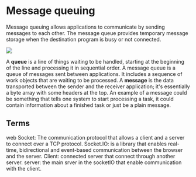 # Message queuing

Message queuing allows applications to communicate by sending messages to each other. The message queue provides temporary message storage when the destination program is busy or not connected.

![](https://miro.medium.com/max/576/1*jyvAtVsULzry5eYG1QL3dw.png)

A **queue** is a line of things waiting to be handled, starting at the beginning of the line and processing it in sequential order. A message queue is a queue of messages sent between applications. It includes a sequence of work objects that are waiting to be processed.
A **message** is the data transported between the sender and the receiver application; it's essentially a byte array with some headers at the top. An example of a message could be something that tells one system to start processing a task, it could contain information about a finished task or just be a plain message.

## Terms
web Socket: The communication protocol that allows a client and a server to connect over a TCP protocol.
Socket.IO: is a library that enables real-time, bidirectional and event-based communication between the browser and the server.
Client: connected server that connect through another server.
server: the main srver  in the socketIO that enable communication with the client.